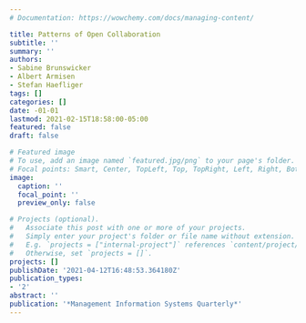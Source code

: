 ```yaml
---
# Documentation: https://wowchemy.com/docs/managing-content/

title: Patterns of Open Collaboration
subtitle: ''
summary: ''
authors:
- Sabine Brunswicker
- Albert Armisen
- Stefan Haefliger
tags: []
categories: []
date: -01-01
lastmod: 2021-02-15T18:58:00-05:00
featured: false
draft: false

# Featured image
# To use, add an image named `featured.jpg/png` to your page's folder.
# Focal points: Smart, Center, TopLeft, Top, TopRight, Left, Right, BottomLeft, Bottom, BottomRight.
image:
  caption: ''
  focal_point: ''
  preview_only: false

# Projects (optional).
#   Associate this post with one or more of your projects.
#   Simply enter your project's folder or file name without extension.
#   E.g. `projects = ["internal-project"]` references `content/project/deep-learning/index.md`.
#   Otherwise, set `projects = []`.
projects: []
publishDate: '2021-04-12T16:48:53.364180Z'
publication_types:
- '2'
abstract: ''
publication: '*Management Information Systems Quarterly*'
---
```

